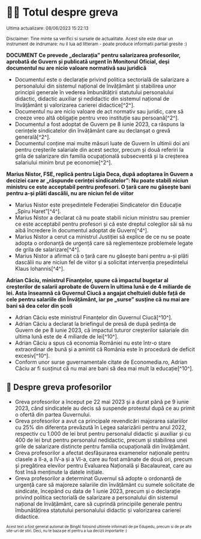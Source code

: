 # 👩‍🏫 Totul despre greva
<sub>Ultima actualizare: 08/06/2023 15:22:13</sub>

<sub>Disclaimer: Tine minte sa verifici si sursele de actualitate. Acest site este doar un instrument de indrumare: nu il lua ad litteram - poate produce informatii partial gresite :)</sub>

**DOCUMENT Ce prevede „declarația” pentru salarizarea profesorilor, aprobată de Guvern și publicată urgent în Monitorul Oficial, deși documentul nu are nicio valoare normativă sau juridică**

- Documentul este o declarație privind politica sectorială de salarizare a personalului din sistemul național de învățământ și stabilirea unor principii generale în vederea îmbunătățirii statutului personalului didactic, didactic auxiliar și nedidactic din sistemul național de învățământ și valorizarea carierei didactice[^2^].
- Documentul nu are nicio valoare de act normativ sau juridic, care să creeze vreo altă obligație pentru vreo instituție sau persoană[^2^].
- Documentul a fost adoptat de Guvern pe 8 iunie 2023, ca răspuns la cerințele sindicatelor din învățământ care au declanșat o grevă generală[^2^].
- Documentul conține mai multe măsuri luate de Guvern în ultimii doi ani pentru creșterile salariale din acest sector, precum și două referiri la grila de salarizare din familia ocupațională subsecventă și la creșterea salariului minim brut pe economie[^2^].

**Marius Nistor, FSE, replică pentru Ligia Deca, după adoptarea în Guvern a deciziei care ar „răspunde cerinței sindicatelor”: Nu poate stabili niciun ministru ce este acceptabil pentru profesori. O țară care nu găsește bani pentru a-și plăti dascălii, nu are niciun fel de viitor**

- Marius Nistor este președintele Federației Sindicatelor din Educație „Spiru Haret”[^4^].
- Marius Nistor a declarat că nu poate stabili niciun ministru sau premier ce este acceptabil pentru profesori și că este dreptul colegilor săi să nu aibă încredere în documentul adoptat de Guvern[^4^].
- Marius Nistor a cerut ca ministrul Justiției să explice de ce nu se poate adopta o ordonanță de urgență care să reglementeze problemele legate de grila de salarizare[^4^].
- Marius Nistor a afirmat că o țară care nu găsește bani pentru a-și plăti dascălii nu are niciun fel de viitor și a solicitat intervenția președintelui Klaus Iohannis[^4^].

**Adrian Câciu, ministrul Finanțelor, spune că impactul bugetar al creșterilor de salarii aprobate de Guvern în ultima lună e de 4 miliarde de lei. Asta înseamnă că Guvernul Ciucă a angajat cheltuieli duble față de cele pentru salariile din Învățământ, iar pe „surse” susține că nu mai are bani să dea celor din școli**

- Adrian Câciu este ministrul Finanțelor din Guvernul Ciucă[^10^].
- Adrian Câciu a declarat la briefingul de presă de după ședința de Guvern de pe 8 iunie 2023, că impactul tuturor creșterilor salariale din ultima lună este de 4 miliarde de lei[^10^].
- Adrian Câciu a spus că economia României nu este într-o stare extraordinar de bună și a amintit că România este în procedură de deficit excesiv[^10^].
- Conform unor surse guvernamentale citate de Economedia.ro, Adrian Câciu ar fi susținut că nu mai are bani să dea mai mult la educație[^10^].

## 🏫 Despre greva profesorilor

- Greva profesorilor a început pe 22 mai 2023 și a durat până pe 9 iunie 2023, când sindicatele au decis să suspende protestul după ce au primit o ofertă din partea Guvernului.
- Greva profesorilor a avut ca principale revendicări majorarea salariilor cu 25% din diferența prevăzută în Legea salarizării pentru anul 2022, respectiv cu 1.000 de lei brut pentru personalul didactic și auxiliar și cu 400 de lei brut pentru personalul nedidactic, precum și stabilirea unei grile de salarizare distincte pentru familia ocupațională din învățământ.
- Greva profesorilor a afectat desfășurarea examenelor naționale pentru clasele a II-a, a IV-a și a VI-a, care au fost amânate de două ori, precum și pregătirea elevilor pentru Evaluarea Națională și Bacalaureat, care au fost însă menținute la datele inițiale.
- Greva profesorilor a determinat Guvernul să adopte o ordonanță de urgență care să majoreze salariile din învățământ cu sumele solicitate de sindicate, începând cu data de 1 iunie 2023, precum și o declarație privind politica sectorială de salarizare a personalului din sistemul național de învățământ, care să cuprindă principiile generale pentru îmbunătățirea statutului personalului didactic și valorizarea carierei didactice.


<sub><sub>Acest text a fost generat automat de BingAI folosind ultimele informatii de pe Edupedu, precum si de pe alte site-uri de stiri. Deci, nu te baza pe el pentru a lua decizii importante :)</sub></sub>